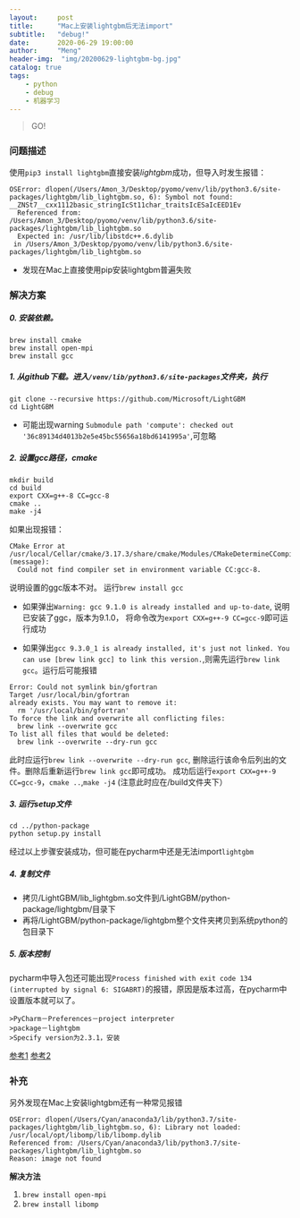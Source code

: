 ```yaml
---
layout:     post
title:      "Mac上安装lightgbm后无法import"
subtitle:   "debug!"
date:       2020-06-29 19:00:00
author:     "Meng"
header-img:  "img/20200629-lightgbm-bg.jpg"
catalog: true
tags:
    - python
    - debug
    - 机器学习
---
```


> GO!

### 问题描述

使用`pip3 install lightgbm`直接安装*lightgbm*成功，但导入时发生报错：
```
OSError: dlopen(/Users/Amon_3/Desktop/pyomo/venv/lib/python3.6/site-packages/lightgbm/lib_lightgbm.so, 6): Symbol not found: __ZNSt7__cxx1112basic_stringIcSt11char_traitsIcESaIcEED1Ev
  Referenced from: /Users/Amon_3/Desktop/pyomo/venv/lib/python3.6/site-packages/lightgbm/lib_lightgbm.so
  Expected in: /usr/lib/libstdc++.6.dylib
 in /Users/Amon_3/Desktop/pyomo/venv/lib/python3.6/site-packages/lightgbm/lib_lightgbm.so
```
- 发现在Mac上直接使用pip安装lightgbm普遍失败

### 解决方案

##### 0. 安装依赖。


```
brew install cmake
brew install open-mpi
brew install gcc
```

##### 1. 从github下载。进入`/venv/lib/python3.6/site-packages`文件夹，执行


```
git clone --recursive https://github.com/Microsoft/LightGBM
cd LightGBM
```

- 可能出现warning `Submodule path 'compute': checked out '36c89134d4013b2e5e45bc55656a18bd6141995a'`,可忽略

##### 2. 设置gcc路径，cmake

```
mkdir build
cd build
export CXX=g++-8 CC=gcc-8
cmake ..
make -j4
```
如果出现报错：

```
CMake Error at /usr/local/Cellar/cmake/3.17.3/share/cmake/Modules/CMakeDetermineCCompiler.cmake:49 (message):
  Could not find compiler set in environment variable CC:gcc-8.
```
说明设置的ggc版本不对。
运行`brew install gcc`
- 如果弹出`Warning: gcc 9.1.0 is already installed and up-to-date`, 说明已安装了ggc，版本为9.1.0， 将命令改为`export CXX=g++-9 CC=gcc-9`即可运行成功

- 如果弹出`gcc 9.3.0_1 is already installed, it's just not linked. You can use [brew link gcc] to link this version.`,则需先运行`brew link gcc`。运行后可能报错
```
Error: Could not symlink bin/gfortran
Target /usr/local/bin/gfortran
already exists. You may want to remove it:
  rm '/usr/local/bin/gfortran'
To force the link and overwrite all conflicting files:
  brew link --overwrite gcc
To list all files that would be deleted:
  brew link --overwrite --dry-run gcc
```
此时应运行`brew link --overwrite --dry-run gcc`, 删除运行该命令后列出的文件。删除后重新运行`brew link gcc`即可成功。
成功后运行`export CXX=g++-9 CC=gcc-9`，`cmake ..`,`make -j4` (注意此时应在/build文件夹下）

##### 3. 运行setup文件
```
cd ../python-package
python setup.py install
```

经过以上步骤安装成功，但可能在pycharm中还是无法import`lightgbm`
##### 4. 复制文件
- 拷贝/LightGBM/lib_lightgbm.so文件到/LightGBM/python-package/lightgbm/目录下
- 再将/LightGBM/python-package/lightgbm整个文件夹拷贝到系统python的包目录下

##### 5. 版本控制
pycharm中导入包还可能出现`Process finished with exit code 134 (interrupted by signal 6: SIGABRT)`的报错，原因是版本过高，在pycharm中设置版本就可以了。
```
>PyCharm－Preferences－project interpreter
>package－lightgbm
>Specify version为2.3.1，安装
```

[参考1](https://blog.csdn.net/wgc7998/article/details/80302174?utm_medium=distribute.pc_relevant.none-task-blog-BlogCommendFromMachineLearnPai2-1.nonecase&depth_1-utm_source=distribute.pc_relevant.none-task-blog-BlogCommendFromMachineLearnPai2-1.nonecase)
[参考2](https://www.cnblogs.com/ryxiong-blog/p/12074564.html)

### 补充
另外发现在Mac上安装lightgbm还有一种常见报错
```
OSError: dlopen(/Users/Cyan/anaconda3/lib/python3.7/site-packages/lightgbm/lib_lightgbm.so, 6): Library not loaded: /usr/local/opt/libomp/lib/libomp.dylib 
Referenced from: /Users/Cyan/anaconda3/lib/python3.7/site-packages/lightgbm/lib_lightgbm.so 
Reason: image not found
```
**解决方法**
1. `brew install open-mpi`
2. `brew install libomp`